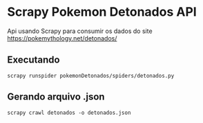 # Scrapy Pokemon Detonados API
Api usando Scrapy para consumir os dados do site https://pokemythology.net/detonados/

## Executando
``` 
scrapy runspider pokemonDetonados/spiders/detonados.py
```

## Gerando arquivo .json
``` 
scrapy crawl detonados -o detonados.json
```
